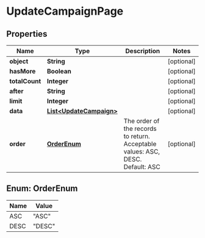 
# UpdateCampaignPage

## Properties
Name | Type | Description | Notes
------------ | ------------- | ------------- | -------------
**object** | **String** |  |  [optional]
**hasMore** | **Boolean** |  |  [optional]
**totalCount** | **Integer** |  |  [optional]
**after** | **String** |  |  [optional]
**limit** | **Integer** |  |  [optional]
**data** | [**List&lt;UpdateCampaign&gt;**](UpdateCampaign.md) |  |  [optional]
**order** | [**OrderEnum**](#OrderEnum) | The order of the records to return. Acceptable values: ASC, DESC. Default: ASC |  [optional]


<a name="OrderEnum"></a>
## Enum: OrderEnum
Name | Value
---- | -----
ASC | &quot;ASC&quot;
DESC | &quot;DESC&quot;



